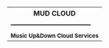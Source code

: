 <table border="0">
  <tr>
  <th>MUD CLOUD
    <hr align ="center" style = "border: solid 1px gray; width: 90%">
    <font size=2 style>Music Up&Down Cloud Services</font>
  </th>
  </tr>
</table>

